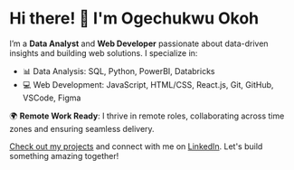 # Hi there! 👋 I'm Ogechukwu Okoh

I’m a **Data Analyst** and **Web Developer** passionate about data-driven insights and building web solutions. I specialize in:

- 📊 Data Analysis: SQL, Python, PowerBI, Databricks
- 💻 Web Development: JavaScript, HTML/CSS, React.js, Git, GitHub, VSCode, Figma

🌍 **Remote Work Ready**: I thrive in remote roles, collaborating across time zones and ensuring seamless delivery.

[Check out my projects](https://github.com/ogeokoh) and connect with me on [LinkedIn](https://linkedin.com/in/ogechukwu-okoh). Let's build something amazing together!
